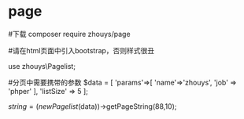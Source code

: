 # page

#下载  composer require zhouys/page

#请在html页面中引入bootstrap，否则样式很丑

use zhouys\Pagelist;

#分页中需要携带的参数
$data = [
	'params'=>[
		'name'=>'zhouys',
		'job' => 'phper'
	],
	'listSize' => 5
];

$string = (new Pagelist($data))->getPageString(88,10);